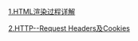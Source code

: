 [1.HTML渲染过程详解](https://www.cnblogs.com/dojo-lzz/p/3983335.html)

[2.HTTP--Request Headers及Cookies](https://www.cnblogs.com/wxinyu/p/8005621.html)
